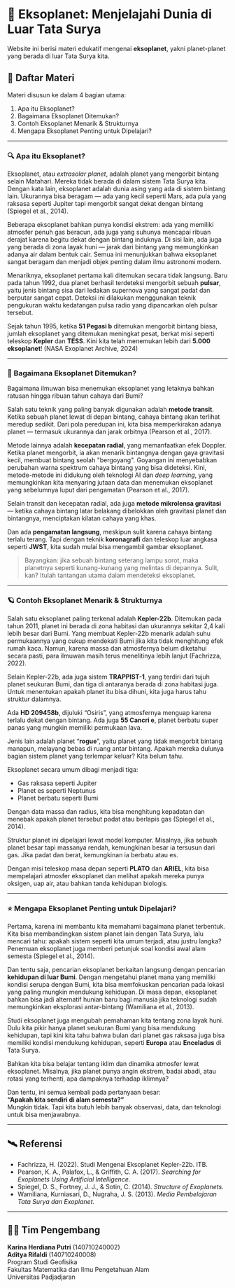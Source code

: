 
# 🌌 Eksoplanet: Menjelajahi Dunia di Luar Tata Surya

Website ini berisi materi edukatif mengenai **eksoplanet**, yakni planet-planet yang berada di luar Tata Surya kita.

## 🔭 Daftar Materi

Materi disusun ke dalam 4 bagian utama:

1. Apa itu Eksoplanet?  
2. Bagaimana Eksoplanet Ditemukan?  
3. Contoh Eksoplanet Menarik & Strukturnya  
4. Mengapa Eksoplanet Penting untuk Dipelajari?  

---

### 🔍 Apa itu Eksoplanet?

Eksoplanet, atau *extrasolar planet*, adalah planet yang mengorbit bintang selain Matahari. Mereka tidak berada di dalam sistem Tata Surya kita. Dengan kata lain, eksoplanet adalah dunia asing yang ada di sistem bintang lain. Ukurannya bisa beragam — ada yang kecil seperti Mars, ada pula yang raksasa seperti Jupiter tapi mengorbit sangat dekat dengan bintang (Spiegel et al., 2014).

Beberapa eksoplanet bahkan punya kondisi ekstrem: ada yang memiliki atmosfer penuh gas beracun, ada juga yang suhunya mencapai ribuan derajat karena begitu dekat dengan bintang induknya. Di sisi lain, ada juga yang berada di zona layak huni — jarak dari bintang yang memungkinkan adanya air dalam bentuk cair. Semua ini menunjukkan bahwa eksoplanet sangat beragam dan menjadi objek penting dalam ilmu astronomi modern.

Menariknya, eksoplanet pertama kali ditemukan secara tidak langsung. Baru pada tahun 1992, dua planet berhasil terdeteksi mengorbit sebuah **pulsar**, yaitu jenis bintang sisa dari ledakan supernova yang sangat padat dan berputar sangat cepat. Deteksi ini dilakukan menggunakan teknik pengukuran waktu kedatangan pulsa radio yang dipancarkan oleh pulsar tersebut.

Sejak tahun 1995, ketika **51 Pegasi b** ditemukan mengorbit bintang biasa, jumlah eksoplanet yang ditemukan meningkat pesat, berkat misi seperti teleskop **Kepler** dan **TESS**. Kini kita telah menemukan lebih dari **5.000 eksoplanet**! (NASA Exoplanet Archive, 2024)

---

### 🚀 Bagaimana Eksoplanet Ditemukan?

Bagaimana ilmuwan bisa menemukan eksoplanet yang letaknya bahkan ratusan hingga ribuan tahun cahaya dari Bumi?

Salah satu teknik yang paling banyak digunakan adalah **metode transit**. Ketika sebuah planet lewat di depan bintang, cahaya bintang akan terlihat meredup sedikit. Dari pola peredupan ini, kita bisa memperkirakan adanya planet — termasuk ukurannya dan jarak orbitnya (Pearson et al., 2017).

Metode lainnya adalah **kecepatan radial**, yang memanfaatkan efek Doppler. Ketika planet mengorbit, ia akan menarik bintangnya dengan gaya gravitasi kecil, membuat bintang seolah "bergoyang". Goyangan ini menyebabkan perubahan warna spektrum cahaya bintang yang bisa dideteksi. Kini, metode-metode ini didukung oleh teknologi AI dan *deep learning*, yang memungkinkan kita menyaring jutaan data dan menemukan eksoplanet yang sebelumnya luput dari pengamatan (Pearson et al., 2017).

Selain transit dan kecepatan radial, ada juga **metode mikrolensa gravitasi** — ketika cahaya bintang latar belakang dibelokkan oleh gravitasi planet dan bintangnya, menciptakan kilatan cahaya yang khas.

Dan ada **pengamatan langsung**, meskipun sulit karena cahaya bintang terlalu terang. Tapi dengan teknik **koronagrafi** dan teleskop luar angkasa seperti **JWST**, kita sudah mulai bisa mengambil gambar eksoplanet.

> Bayangkan: jika sebuah bintang seterang lampu sorot, maka planetnya seperti kunang-kunang yang melintas di depannya. Sulit, kan? Itulah tantangan utama dalam mendeteksi eksoplanet.

---

### 🪐 Contoh Eksoplanet Menarik & Strukturnya

Salah satu eksoplanet paling terkenal adalah **Kepler-22b**. Ditemukan pada tahun 2011, planet ini berada di zona habitasi dan ukurannya sekitar 2,4 kali lebih besar dari Bumi. Yang membuat Kepler-22b menarik adalah suhu permukaannya yang cukup mendekati Bumi jika kita tidak menghitung efek rumah kaca. Namun, karena massa dan atmosfernya belum diketahui secara pasti, para ilmuwan masih terus menelitinya lebih lanjut (Fachrizza, 2022).

Selain Kepler-22b, ada juga sistem **TRAPPIST-1**, yang terdiri dari tujuh planet seukuran Bumi, dan tiga di antaranya berada di zona habitasi juga. Untuk menentukan apakah planet itu bisa dihuni, kita juga harus tahu struktur dalamnya.

Ada **HD 209458b**, dijuluki “Osiris”, yang atmosfernya menguap karena terlalu dekat dengan bintang. Ada juga **55 Cancri e**, planet berbatu super panas yang mungkin memiliki permukaan lava.

Jenis lain adalah planet “**rogue**”, yaitu planet yang tidak mengorbit bintang manapun, melayang bebas di ruang antar bintang. Apakah mereka dulunya bagian sistem planet yang terlempar keluar? Kita belum tahu.

Eksoplanet secara umum dibagi menjadi tiga:
- Gas raksasa seperti Jupiter  
- Planet es seperti Neptunus  
- Planet berbatu seperti Bumi  

Dengan data massa dan radius, kita bisa menghitung kepadatan dan menebak apakah planet tersebut padat atau berlapis gas (Spiegel et al., 2014).

Struktur planet ini dipelajari lewat model komputer. Misalnya, jika sebuah planet besar tapi massanya rendah, kemungkinan besar ia tersusun dari gas. Jika padat dan berat, kemungkinan ia berbatu atau es.

Dengan misi teleskop masa depan seperti **PLATO** dan **ARIEL**, kita bisa mempelajari atmosfer eksoplanet dan melihat apakah mereka punya oksigen, uap air, atau bahkan tanda kehidupan biologis.

---

### ⭐ Mengapa Eksoplanet Penting untuk Dipelajari?

Pertama, karena ini membantu kita memahami bagaimana planet terbentuk. Kita bisa membandingkan sistem planet lain dengan Tata Surya, lalu mencari tahu: apakah sistem seperti kita umum terjadi, atau justru langka? Penemuan eksoplanet juga memberi petunjuk soal kondisi awal alam semesta (Spiegel et al., 2014).

Dan tentu saja, pencarian eksoplanet berkaitan langsung dengan pencarian **kehidupan di luar Bumi**. Dengan mengetahui planet mana yang memiliki kondisi serupa dengan Bumi, kita bisa memfokuskan pencarian pada lokasi yang paling mungkin mendukung kehidupan. Di masa depan, eksoplanet bahkan bisa jadi alternatif hunian baru bagi manusia jika teknologi sudah memungkinkan eksplorasi antar-bintang (Wamiliana et al., 2013).

Studi eksoplanet juga mengubah pemahaman kita tentang zona layak huni. Dulu kita pikir hanya planet seukuran Bumi yang bisa mendukung kehidupan, tapi kini kita tahu bahwa bulan dari planet gas raksasa juga bisa memiliki kondisi mendukung kehidupan, seperti **Europa** atau **Enceladus** di Tata Surya.

Bahkan kita bisa belajar tentang iklim dan dinamika atmosfer lewat eksoplanet. Misalnya, jika planet punya angin ekstrem, badai abadi, atau rotasi yang terhenti, apa dampaknya terhadap iklimnya?

Dan tentu, ini semua kembali pada pertanyaan besar:  
**“Apakah kita sendiri di alam semesta?”**  
Mungkin tidak. Tapi kita butuh lebih banyak observasi, data, dan teknologi untuk bisa menjawabnya.

---

## 🛰️ Referensi

- Fachrizza, H. (2022). Studi Mengenai Eksoplanet Kepler-22b. ITB.  
- Pearson, K. A., Palafox, L., & Griffith, C. A. (2017). *Searching for Exoplanets Using Artificial Intelligence.*  
- Spiegel, D. S., Fortney, J. J., & Sotin, C. (2014). *Structure of Exoplanets.*  
- Wamiliana, Kurniasari, D., Nugraha, J. S. (2013). *Media Pembelajaran Tata Surya dan Exoplanet.*

---

## 👩‍🚀 Tim Pengembang

**Karina Herdiana Putri** (140710240002)  
**Aditya Rifaldi** (140710240008)  
Program Studi Geofisika  
Fakultas Matematika dan Ilmu Pengetahuan Alam  
Universitas Padjadjaran
